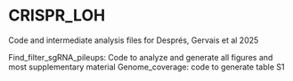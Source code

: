 # CRISPR_LOH
Code and intermediate analysis files for Després, Gervais et al 2025

Find_filter_sgRNA_pileups: Code to analyze and generate all figures and most supplementary material
Genome_coverage: code to generate table S1
